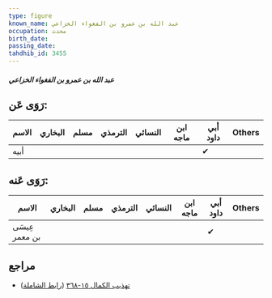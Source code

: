 ```yaml
---
type: figure
known_name: عبد الله بن عمرو بن الفغواء الخزاعي
occupation: محدث
birth_date:
passing_date:
tahdhib_id: 3455
---
```

##### عبد الله بن عمرو بن الفغواء الخزاعي

## رَوَى عَن:
| الاسم | البخاري | مسلم | الترمذي | النسائي | ابن ماجه | أبي داود | Others |
| ----- | ------- | ---- | ------- | ------- | -------- | -------- | ------ |
| أبيه  |         |      |         |         |          | ✔        |        |
## رَوَى عَنه:
| الاسم          | البخاري | مسلم | الترمذي | النسائي | ابن ماجه | أبي داود | Others |
| -------------- | ------- | ---- | ------- | ------- | -------- | -------- | ------ |
| عِيسَى بن معمر |         |      |         |         |          | ✔        |        |
## مراجع
- [تهذيب الكمال ١٥-٣٦٨](obsidian://open?vault=Tahdhib-al-Kamal&file=Figures/٣٤٥٥-عبد%20الله%20بن%20عمرو%20بن%20الفغواء%20الخزاعي) ([رابط الشاملة](https://shamela.ws/book/3722/7852))